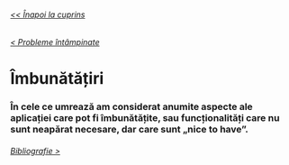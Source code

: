 ###### [<< Înapoi la cuprins](../Cuprins.md)
###### [< Probleme întâmpinate](01.%20Probleme%20întâmpinate.md)
# Îmbunătățiri
### În cele ce umrează am considerat anumite aspecte ale aplicației care pot fi îmbunătățite, sau funcționalități care nu sunt neapărat necesare, dar care sunt „nice to have”.
###### [Bibliografie >](03.%20Bibliografie.md)
